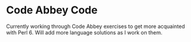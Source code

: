 # Code Abbey Code

Currently working through Code Abbey exercises to get
more acquainted with Perl 6.  Will add more language
solutions as I work on them.
